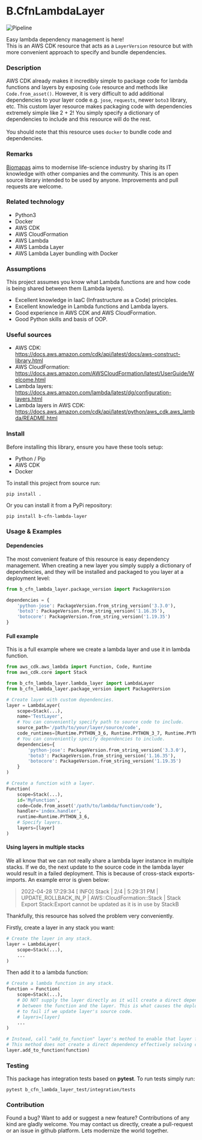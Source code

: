 # B.CfnLambdaLayer

![Pipeline](https://github.com/Biomapas/B.CfnLambdaLayer/workflows/Pipeline/badge.svg?branch=master)

Easy lambda dependency management is here!<br> This is an AWS CDK resource that acts as a
`LayerVersion` resource but with more convenient approach to specify and bundle dependencies.

### Description

AWS CDK already makes it incredibly simple to package code for lambda functions and 
layers by exposing `Code` resource and methods like `Code.from_asset()`. However, it is very
difficult to add additional dependencies to your layer code e.g. `jose`, `requests`, newer `boto3` library, etc.
This custom layer resource makes packaging code with dependencies extremely simple like 2 + 2! You 
simply specify a dictionary of dependencies to include and this resource will do the rest.
<br><br>
You should note that this resource uses `docker` to bundle code and dependencies.

### Remarks

[Biomapas](https://www.biomapas.com/) aims to modernise life-science industry by sharing its IT knowledge with other companies and the community. 
This is an open source library intended to be used by anyone. 
Improvements and pull requests are welcome. 

### Related technology

- Python3
- Docker
- AWS CDK
- AWS CloudFormation
- AWS Lambda
- AWS Lambda Layer
- AWS Lambda Layer bundling with Docker

### Assumptions

This project assumes you know what Lambda functions are and how code is being shared between them
(Lambda layers). 

- Excellent knowledge in IaaC (Infrastructure as a Code) principles.
- Excellent knowledge in Lambda functions and Lambda layers.  
- Good experience in AWS CDK and AWS CloudFormation.
- Good Python skills and basis of OOP.

### Useful sources

- AWS CDK:<br>https://docs.aws.amazon.com/cdk/api/latest/docs/aws-construct-library.html
- AWS CloudFormation:<br>https://docs.aws.amazon.com/AWSCloudFormation/latest/UserGuide/Welcome.html
- Lambda layers:<br>https://docs.aws.amazon.com/lambda/latest/dg/configuration-layers.html
- Lambda layers in AWS CDK:<br>https://docs.aws.amazon.com/cdk/api/latest/python/aws_cdk.aws_lambda/README.html

### Install

Before installing this library, ensure you have these tools setup:

- Python / Pip
- AWS CDK
- Docker

To install this project from source run:

```
pip install .
```


Or you can install it from a PyPi repository:

```
pip install b-cfn-lambda-layer
```


### Usage & Examples

#### Dependencies

The most convenient feature of this resource is easy dependency management. When creating a new layer
you simply supply a dictionary of dependencies, and they will be installed and packaged to you layer
at a deployment level:

```python
from b_cfn_lambda_layer.package_version import PackageVersion

dependencies = {
    'python-jose': PackageVersion.from_string_version('3.3.0'),
    'boto3': PackageVersion.from_string_version('1.16.35'),
    'botocore': PackageVersion.from_string_version('1.19.35')
}
```

#### Full example

This is a full example where we create a lambda layer and use it in lambda function.

```python
from aws_cdk.aws_lambda import Function, Code, Runtime
from aws_cdk.core import Stack

from b_cfn_lambda_layer.lambda_layer import LambdaLayer
from b_cfn_lambda_layer.package_version import PackageVersion

# Create layer with custom dependencies.
layer = LambdaLayer(
    scope=Stack(...),
    name='TestLayer',
    # You can conveniently specify path to source code to include.
    source_path='/path/to/your/layer/source/code',
    code_runtimes=[Runtime.PYTHON_3_6, Runtime.PYTHON_3_7, Runtime.PYTHON_3_8],
    # You can conveniently specify dependencies to include.
    dependencies={
        'python-jose': PackageVersion.from_string_version('3.3.0'),
        'boto3': PackageVersion.from_string_version('1.16.35'),
        'botocore': PackageVersion.from_string_version('1.19.35')
    }
)

# Create a function with a layer.
Function(
    scope=Stack(...),
    id='MyFunction',
    code=Code.from_asset('/path/to/lambda/function/code'),
    handler='index.handler',
    runtime=Runtime.PYTHON_3_6,
    # Specify layers.
    layers=[layer]
)
```

#### Using layers in multiple stacks

We all know that we can not really share a lambda layer instance in multiple
stacks. If we do, the next update to the source code in the lambda layer would 
result in a failed deployment. 
This is because of cross-stack exports-imports. An example error  is given below:

> 2022-04-28 17:29:34 [    INFO] Stack | 2/4 | 5:29:31 PM | UPDATE_ROLLBACK_IN_P | AWS::CloudFormation::Stack | Stack Export Stack:Export cannot be updated as it is in use by StackB

Thankfully, this resource has solved the problem very conveniently. 

Firstly, create a layer in any stack you want:

```python
# Create the layer in any stack.
layer = LambdaLayer(
    scope=Stack(...),
    ...
)
```

Then add it to a lambda function:

```python
# Create a lambda function in any stack.
function = Function(
    scope=Stack(...),
    # DO NOT supply the layer directly as it will create a direct dependency
    # between the function and the layer. This is what causes the deployments
    # to fail if we update layer's source code.
    # layers=[layer]
    ...
)

# Instead, call "add_to_function" layer's method to enable that layer for the function.
# This method does not create a direct dependency effectively solving cross-stack problems.
layer.add_to_function(function)
```

### Testing

This package has integration tests based on **pytest**.
To run tests simply run:

```
pytest b_cfn_lambda_layer_test/integration/tests
```

### Contribution

Found a bug? Want to add or suggest a new feature? 
Contributions of any kind are gladly welcome. 
You may contact us directly, create a pull-request or an issue in github platform. 
Lets modernize the world together.
